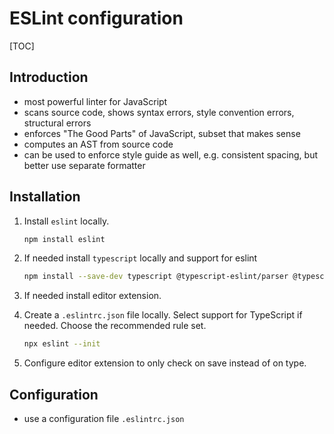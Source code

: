 # ESLint configuration

[TOC]



## Introduction

- most powerful linter for JavaScript
- scans source code, shows syntax errors, style convention errors, structural errors
- enforces "The Good Parts" of JavaScript, subset that makes sense
- computes an AST from source code
- can be used to enforce style guide as well, e.g. consistent spacing, but better use separate formatter



## Installation

1. Install `eslint` locally.

    ```bash
    npm install eslint
    ```

1. If needed install `typescript` locally and support for eslint

    ```bash
    npm install --save-dev typescript @typescript-eslint/parser @typescript-eslint/eslint-plugin
    ```

1. If needed install editor extension.

1. Create a `.eslintrc.json` file locally. Select support for TypeScript if needed. Choose the recommended rule set.

    ```bash
    npx eslint --init 
    ```

1. Configure editor extension to only check on save instead of on type.



## Configuration

- use a configuration file `.eslintrc.json`

<!-- ToDo: Add plugins, like eslint-plugin-es, eslint-plugin-node, eslint-plugin-promises, eslint-plugin-standard, build fully customised .eslintrc.json -->